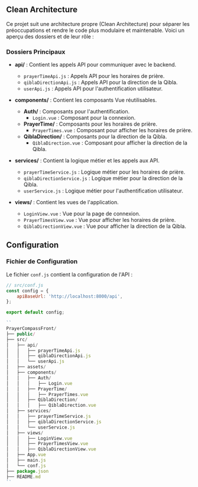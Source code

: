 ## Clean Architecture

Ce projet suit une architecture propre (Clean Architecture) pour séparer les préoccupations et rendre le code plus modulaire et maintenable. Voici un aperçu des dossiers et de leur rôle :

### Dossiers Principaux

- **api/** : Contient les appels API pour communiquer avec le backend.
  - `prayerTimeApi.js` : Appels API pour les horaires de prière.
  - `qiblaDirectionApi.js` : Appels API pour la direction de la Qibla.
  - `userApi.js` : Appels API pour l'authentification utilisateur.

- **components/** : Contient les composants Vue réutilisables.
  - **Auth/** : Composants pour l'authentification.
    - `Login.vue` : Composant pour la connexion.
  - **PrayerTime/** : Composants pour les horaires de prière.
    - `PrayerTimes.vue` : Composant pour afficher les horaires de prière.
  - **QiblaDirection/** : Composants pour la direction de la Qibla.
    - `QiblaDirection.vue` : Composant pour afficher la direction de la Qibla.

- **services/** : Contient la logique métier et les appels aux API.
  - `prayerTimeService.js` : Logique métier pour les horaires de prière.
  - `qiblaDirectionService.js` : Logique métier pour la direction de la Qibla.
  - `userService.js` : Logique métier pour l'authentification utilisateur.

- **views/** : Contient les vues de l'application.
  - `LoginView.vue` : Vue pour la page de connexion.
  - `PrayerTimesView.vue` : Vue pour afficher les horaires de prière.
  - `QiblaDirectionView.vue` : Vue pour afficher la direction de la Qibla.

## Configuration

### Fichier de Configuration

Le fichier `conf.js` contient la configuration de l'API :

```javascript
// src/conf.js
const config = {
    apiBaseUrl: 'http://localhost:8000/api',
};

export default config;

``
PrayerCompassFront/
├── public/
├── src/
│   ├── api/
│   │   ├── prayerTimeApi.js
│   │   ├── qiblaDirectionApi.js
│   │   └── userApi.js
│   ├── assets/
│   ├── components/
│   │   ├── Auth/
│   │   │   ├── Login.vue
│   │   ├── PrayerTime/
│   │   │   ├── PrayerTimes.vue
│   │   ├── QiblaDirection/
│   │   │   ├── QiblaDirection.vue
│   ├── services/
│   │   ├── prayerTimeService.js
│   │   ├── qiblaDirectionService.js
│   │   └── userService.js
│   ├── views/
│   │   ├── LoginView.vue
│   │   ├── PrayerTimesView.vue
│   │   ├── QiblaDirectionView.vue
│   ├── App.vue
│   ├── main.js
│   └── conf.js
├── package.json
├── README.md
``